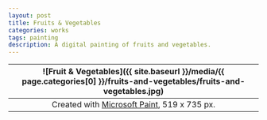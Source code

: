 ```yaml
---
layout: post
title: Fruits & Vegetables
categories: works
tags: painting
description: A digital painting of fruits and vegetables.
---
```


![Fruit & Vegetables]({{ site.baseurl }}/media/{{ page.categories[0] }}/fruits-and-vegetables/fruits-and-vegetables.jpg) |
:----------: |
Created with [Microsoft Paint](https://en.wikipedia.org/wiki/Microsoft_Paint), 519 x 735 px. |
